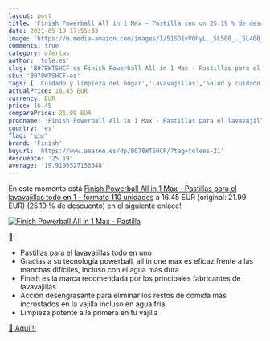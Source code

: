 ```yaml
---
layout: post
title: 'Finish Powerball All in 1 Max - Pastilla con un 25.19 % de descuento'
date: 2021-05-19 17:55:33
image: 'https://m.media-amazon.com/images/I/51SD1vVOhyL._SL500_._SL400_.jpg'
comments: true
category: ofertas
author: 'tole.es'
slug: 'B078WTSHCF-es Finish Powerball All in 1 Max - Pastillas para el...'
sku: 'B078WTSHCF-es'
tags: [ 'Cuidado y limpieza del hogar','Lavavajillas','Salud y cuidado personal','finish', ]
actualPrice: 16.45 EUR
currency: EUR
price: 16.45
comparePrice: 21.99 EUR
prodname: 'Finish Powerball All in 1 Max - Pastillas para el lavavajillas todo en 1 - formato 110 unidades'
country: 'es'
flag: '🇪🇸'
brand: 'Finish'
buyurl: 'https://www.amazon.es/dp/B078WTSHCF/?tag=tolees-21'
descuento: '25.19'
average: '19.9195527156548'
---
```


En este momento está [Finish Powerball All in 1 Max - Pastillas para el lavavajillas todo en 1 - formato 110 unidades](https://www.amazon.es/dp/B078WTSHCF/?tag=tolees-21) a 16.45 EUR (original: 21.99 EUR) (25.19 %  de descuento) en el siguiente enlace!

[![Finish Powerball All in 1 Max - Pastilla](https://m.media-amazon.com/images/I/51SD1vVOhyL._SL500_._SL400_.jpg)](https://www.amazon.es/dp/B078WTSHCF/?tag=tolees-21)

🔎:

- Pastillas para el lavavajillas todo en uno
- Gracias a su tecnología powerball, all in one max es eficaz frente a las manchas difíciles, incluso con el agua más dura
- Finish es la marca recomendada por los principales fabricantes de lavavajillas
- Acción desengrasante para eliminar los restos de comida más incrustados en la vajilla incluso en agua fría
- Limpieza potente a la primera en tu vajilla

[🛒 Aquí!!!](https://www.amazon.es/dp/B078WTSHCF/?tag=tolees-21)

